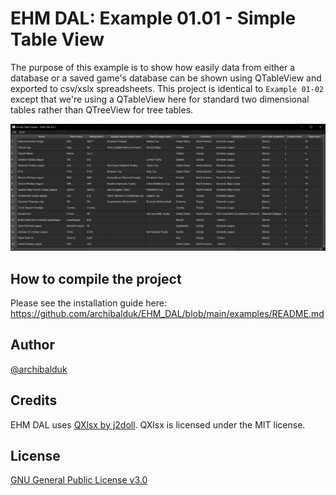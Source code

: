 # EHM DAL: Example 01.01 - Simple Table View
The purpose of this example is to show how easily data from either a database or a saved game's database can be shown using QTableView and exported to csv/xslx spreadsheets. This project is identical to `Example 01-02` except that we're using a QTableView here for standard two dimensional tables rather than QTreeView for tree tables.

![Screenshot of project](screenshot.png)

## How to compile the project
Please see the installation guide here: https://github.com/archibalduk/EHM_DAL/blob/main/examples/README.md

## Author
[@archibalduk](https://www.github.com/archibalduk)

## Credits
EHM DAL uses [QXlsx by j2doll](https://github.com/QtExcel/QXlsx). QXlsx is licensed under the MIT license.

## License
[GNU General Public License v3.0](https://choosealicense.com/licenses/gpl-3.0/)
